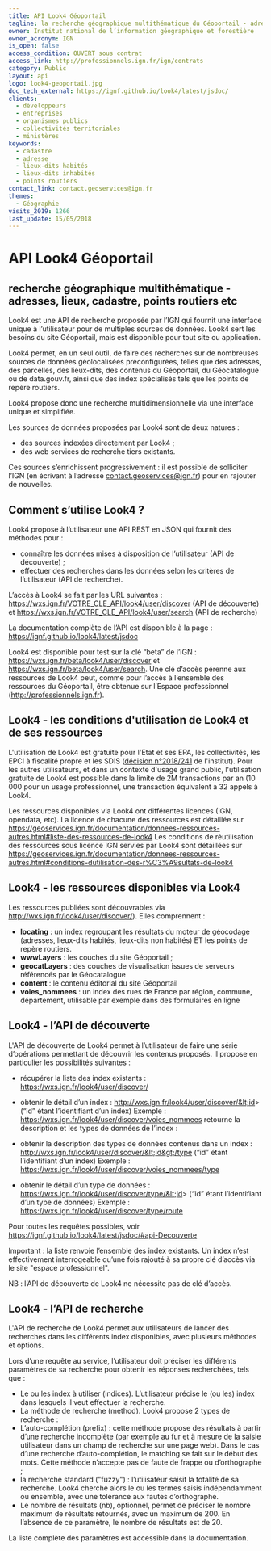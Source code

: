 ```yaml
---
title: API Look4 Géoportail
tagline: la recherche géographique multithématique du Géoportail - adresses, lieux, cadastre, points routiers, etc
owner: Institut national de l’information géographique et forestière
owner_acronym: IGN
is_open: false
access_condition: OUVERT sous contrat
access_link: http://professionnels.ign.fr/ign/contrats
category: Public
layout: api
logo: look4-geoportail.jpg
doc_tech_external: https://ignf.github.io/look4/latest/jsdoc/
clients:
  - développeurs
  - entreprises
  - organismes publics
  - collectivités territoriales
  - ministères
keywords:
  - cadastre
  - adresse
  - lieux-dits habités
  - lieux-dits inhabités
  - points routiers
contact_link: contact.geoservices@ign.fr
themes:
  - Géographie
visits_2019: 1266
last_update: 15/05/2018
---
```


# API Look4 Géoportail

## recherche géographique multithématique - adresses, lieux, cadastre, points routiers etc

Look4 est une API de recherche proposée par l’IGN qui fournit une interface unique à l’utilisateur pour de multiples sources de données. Look4 sert les besoins du site Géoportail, mais est disponible pour tout site ou application.

Look4 permet, en un seul outil, de faire des recherches sur de nombreuses sources de données géolocalisées préconfigurées, telles que des adresses, des parcelles, des lieux-dits, des contenus du Géoportail, du Géocatalogue ou de data.gouv.fr, ainsi que des index spécialisés tels que les points de repère routiers.

Look4 propose donc une recherche multidimensionnelle via une interface unique et simplifiée.

Les sources de données proposées par Look4 sont de deux natures :

- des sources indexées directement par Look4 ;
- des web services de recherche tiers existants.

Ces sources s’enrichissent progressivement : il est possible de solliciter l’IGN (en écrivant à l’adresse contact.geoservices@ign.fr) pour en rajouter de nouvelles.

## Comment s’utilise Look4 ?

Look4 propose à l’utilisateur une API REST en JSON qui fournit des méthodes pour :

- connaître les données mises à disposition de l’utilisateur (API de découverte) ;
- effectuer des recherches dans les données selon les critères de l’utilisateur (API de recherche).

L’accès à Look4 se fait par les URL suivantes : https://wxs.ign.fr/VOTRE_CLE_API/look4/user/discover (API de découverte) et https://wxs.ign.fr/VOTRE_CLE_API/look4/user/search (API de recherche)

La documentation complète de l’API est disponible à la page : https://ignf.github.io/look4/latest/jsdoc

Look4 est disponible pour test sur la clé “beta” de l’IGN : https://wxs.ign.fr/beta/look4/user/discover et https://wxs.ign.fr/beta/look4/user/search. Une clé d’accès pérenne aux ressources de Look4 peut, comme pour l’accès à l’ensemble des ressources du Géoportail, être obtenue sur l’Espace professionnel (http://professionnels.ign.fr).

## Look4 - les conditions d'utilisation de Look4 et de ses ressources

L'utilisation de Look4 est gratuite pour l'Etat et ses EPA, les collectivités, les EPCI à fiscalité propre et les SDIS ([décision n°2018/241](http://www.ign.fr/institut/sites/all/files/2018.241_tarification_geoservices_ign.pdf) de l'institut).
Pour les autres utilisateurs, et dans un contexte d'usage grand public, l'utilisation gratuite de Look4 est possible dans la limite de 2M transactions par an (10 000 pour un usage professionnel, une transaction équivalent à 32 appels à Look4.

Les ressources disponibles via Look4 ont différentes licences (IGN, opendata, etc). La licence de chacune des ressources est détaillée sur https://geoservices.ign.fr/documentation/donnees-ressources-autres.html#liste-des-ressources-de-look4
Les conditions de réutilisation des ressources sous licence IGN servies par Look4 sont détaillées sur https://geoservices.ign.fr/documentation/donnees-ressources-autres.html#conditions-dutilisation-des-r%C3%A9sultats-de-look4

## Look4 - les ressources disponibles via Look4

Les ressources publiées sont découvrables via http://wxs.ign.fr/look4/user/discover/). Elles comprennent :

- **locating** : un index regroupant les résultats du moteur de géocodage (adresses, lieux-dits habités, lieux-dits non habités) ET les points de repère routiers.
- **wwwLayers** : les couches du site Géoportail ;
- **geocatLayers** : des couches de visualisation issues de serveurs référencés par le Géocatalogue
- **content** : le contenu éditorial du site Géoportail
- **voies_nommees** : un index des rues de France par région, commune, département, utilisable par exemple dans des formulaires en ligne

## Look4 - l’API de découverte

L'API de découverte de Look4 permet à l’utilisateur de faire une série d’opérations permettant de découvrir les contenus proposés. Il propose en particulier les possibilités suivantes :

- récupérer la liste des index existants : https://wxs.ign.fr/look4/user/discover/
- obtenir le détail d’un index : http://wxs.ign.fr/look4/user/discover/&lt;id&gt; (“id” étant l’identifiant d’un index)
  Exemple : https://wxs.ign.fr/look4/user/discover/voies_nommees retourne la description et les types de données de l’index :

- obtenir la description des types de données contenus dans un index : http://wxs.ign.fr/look4/user/discover/&lt;id&gt;/type (“id” étant l’identifiant d’un index)
  Exemple : https://wxs.ign.fr/look4/user/discover/voies_nommees/type
- obtenir le détail d’un type de données : https://wxs.ign.fr/look4/user/discover/type/&lt;id&gt; (“id” étant l’identifiant d’un type de données)
  Exemple : https://wxs.ign.fr/look4/user/discover/type/route

Pour toutes les requêtes possibles, voir https://ignf.github.io/look4/latest/jsdoc/#api-Decouverte

Important : la liste renvoie l’ensemble des index existants. Un index n’est effectivement interrogeable qu’une fois rajouté à sa propre clé d’accès via le site "espace professionnel".

NB : l’API de découverte de Look4 ne nécessite pas de clé d’accès.

## Look4 - l’API de recherche

L'API de recherche de Look4 permet aux utilisateurs de lancer des recherches dans les différents index disponibles, avec plusieurs méthodes et options.

Lors d’une requête au service, l’utilisateur doit préciser les différents paramètres de sa recherche pour obtenir les réponses recherchées, tels que :

- Le ou les index à utiliser (indices). L’utilisateur précise le (ou les) index dans lesquels il veut effectuer la recherche.
- La méthode de recherche (method). Look4 propose 2 types de recherche :
- L’auto-complétion (prefix) : cette méthode propose des résultats à partir d’une recherche incomplète (par exemple au fur et à mesure de la saisie utilisateur dans un champ de recherche sur une page web). Dans le cas d’une recherche d’auto-complétion, le matching se fait sur le début des mots. Cette méthode n’accepte pas de faute de frappe ou d’orthographe ;
- la recherche standard ("fuzzy") : l’utilisateur saisit la totalité de sa recherche. Look4 cherche alors le ou les termes saisis indépendamment ou ensemble, avec une tolérance aux fautes d’orthographe.
- Le nombre de résultats (nb), optionnel, permet de préciser le nombre maximum de résultats retournés, avec un maximum de 200. En l’absence de ce paramètre, le nombre de résultats est de 20.

La liste complète des paramètres est accessible dans la documentation.
